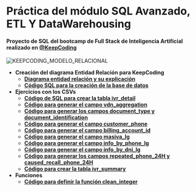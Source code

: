 # Práctica del módulo SQL Avanzado, ETL Y DataWarehousing
#### Proyecto de SQL del bootcamp de Full Stack de Inteligencia Artificial realizado en [@KeepCoding](https://www.linkedin.com/school/keepcoding)
![KEEPCODING_MODELO_RELACIONAL](https://i.ibb.co/fY0zndJW/KEEPCODING-RM.jpg)
- **Creación del diagrama Entidad Relación para KeepCoding**
  - **[Diagrama entidad relación y su explicación](./01_RM_KC_SQL_PRACTICE.pdf)**
  - **[Código SQL para la creación de la base de datos](./02_KC_SQL_PRACTICE.sql)**
- **Ejercicios con los CSVs**
  - **[Código de SQL para crear la tabla ivr_detail](./03_KC_SQL_PRACTICE.sql)**
  - **[Código para generar el campo vdn_aggregation](./04_KC_SQL_PRACTICE.sql)**
  - **[Código para generar los campos document_type y document_identification](./05_KC_SQL_PRACTICE.sql)**
  - **[Código para generar el campo customer_phone](./06_KC_SQL_PRACTICE.sql)**
  - **[Código para generar el campo billing_account_id](./07_KC_SQL_PRACTICE.sql)**
  - **[Código para generar el campo masiva_lg](./08_KC_SQL_PRACTICE.sql)** 
  - **[Código para generar el campo info_by_phone_lg](./09_KC_SQL_PRACTICE.sql)**
  -  **[Código para generar el campo info_by_dni_lg](./10_KC_SQL_PRACTICE.sql)**
  -  **[Código para generar los campos repeated_phone_24H y caused_recall_phone_24H](./11_KC_SQL_PRACTICE.sql)**
  -  **[Código para crear la tabla ivr_summary](./12_KC_SQL_PRACTICE.sql)**
- **Funciones**
    -  **[Código para definir la función clean_integer](./13_KC_SQL_PRACTICE.sql)**